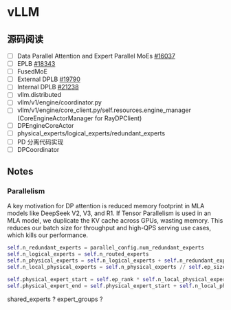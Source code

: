 # vLLM

## 源码阅读

- [ ] Data Parallel Attention and Expert Parallel MoEs [#16037](https://github.com/vllm-project/vllm/issues/16037)
- [ ] EPLB [#18343](https://github.com/vllm-project/vllm/pull/18343)
- [ ] FusedMoE
- [ ] External DPLB [#19790](https://github.com/vllm-project/vllm/pull/19790)
- [ ] Internal DPLB [#21238](https://github.com/vllm-project/vllm/pull/21238)
- [ ] vllm.distributed
- [ ] vllm/v1/engine/coordinator.py
- [ ] vllm/v1/engine/core_client.py/self.resources.engine_manager (CoreEngineActorManager for RayDPClient)
- [ ] DPEngineCoreActor
- [ ] physical_experts/logical_experts/redundant_experts
- [ ] PD 分离代码实现
- [ ] DPCoordinator

## Notes

### Parallelism

A key motivation for DP attention is reduced memory footprint in MLA models like DeepSeek V2, V3, and R1. If Tensor Parallelism is used in an MLA model, we duplicate the KV cache across GPUs, wasting memory. This reduces our batch size for throughput and high-QPS serving use cases, which kills our performance.

```python
self.n_redundant_experts = parallel_config.num_redundant_experts
self.n_logical_experts = self.n_routed_experts
self.n_physical_experts = self.n_logical_experts + self.n_redundant_experts
self.n_local_physical_experts = self.n_physical_experts // self.ep_size

self.physical_expert_start = self.ep_rank * self.n_local_physical_experts
self.physical_expert_end = self.physical_expert_start + self.n_local_physical_experts
```

shared_experts ?
expert_groups ?
